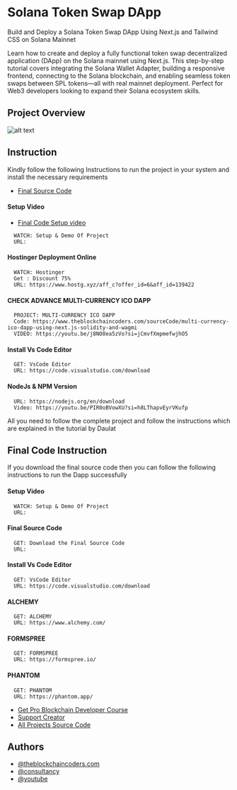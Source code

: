 # Solana Token Swap DApp

Build and Deploy a Solana Token Swap DApp Using Next.js and Tailwind CSS on Solana Mainnet

Learn how to create and deploy a fully functional token swap decentralized application (DApp) on the Solana mainnet using Next.js. This step-by-step tutorial covers integrating the Solana Wallet Adapter, building a responsive frontend, connecting to the Solana blockchain, and enabling seamless token swaps between SPL tokens—all with real mainnet deployment. Perfect for Web3 developers looking to expand their Solana ecosystem skills.

## Project Overview

![alt text](https://www.daulathussain.com/wp-content/uploads/2025/05/Build-and-Deploy-a-Solana-Token-Swap-DApp-Using-Next.js-and-Tailwind-CSS-on-Solana-Mainnet.jpg)

## Instruction

Kindly follow the following Instructions to run the project in your system and install the necessary requirements

- [Final Source Code]()

#### Setup Video

- [Final Code Setup video]()

```
  WATCH: Setup & Demo Of Project
  URL:
```

#### Hostinger Deployment Online

```
  WATCH: Hostinger
  Get : Discount 75%
  URL: https://www.hostg.xyz/aff_c?offer_id=6&aff_id=139422
```

#### CHECK ADVANCE MULTI-CURRENCY ICO DAPP

```
  PROJECT: MULTI-CURRENCY ICO DAPP
  Code: https://www.theblockchaincoders.com/sourceCode/multi-currency-ico-dapp-using-next.js-solidity-and-wagmi
  VIDEO: https://youtu.be/j8NO8ea5zVo?si=jCmvfXmpmefwjhO5
```

#### Install Vs Code Editor

```
  GET: VsCode Editor
  URL: https://code.visualstudio.com/download
```

#### NodeJs & NPM Version

```
  URL: https://nodejs.org/en/download
  Video: https://youtu.be/PIR0oBVowXU?si=h8LThapvEyrVKufp
```

All you need to follow the complete project and follow the instructions which are explained in the tutorial by Daulat

## Final Code Instruction

If you download the final source code then you can follow the following instructions to run the Dapp successfully

#### Setup Video

```
  WATCH: Setup & Demo Of Project
  URL:
```

#### Final Source Code

```
  GET: Download the Final Source Code
  URL:
```

#### Install Vs Code Editor

```
  GET: VsCode Editor
  URL: https://code.visualstudio.com/download
```

#### ALCHEMY

```
  GET: ALCHEMY
  URL: https://www.alchemy.com/
```

#### FORMSPREE

```
  GET: FORMSPREE
  URL: https://formspree.io/
```

#### PHANTOM

```
  GET: PHANTOM
  URL: https://phantom.app/
```

- [Get Pro Blockchain Developer Course](https://www.theblockchaincoders.com/pro-nft-marketplace)
- [Support Creator](https://bit.ly/Support-Creator)
- [All Projects Source Code](https://www.theblockchaincoders.com/SourceCode)

## Authors

- [@theblockchaincoders.com](https://www.theblockchaincoders.com/)
- [@consultancy](https://www.theblockchaincoders.com/consultancy)
- [@youtube](https://www.youtube.com/@daulathussain)
